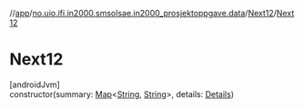 //[app](../../../index.md)/[no.uio.ifi.in2000.smsolsae.in2000_prosjektoppgave.data](../index.md)/[Next12](index.md)/[Next12](-next12.md)

# Next12

[androidJvm]\
constructor(summary: [Map](https://kotlinlang.org/api/latest/jvm/stdlib/kotlin.collections/-map/index.html)&lt;[String](https://kotlinlang.org/api/latest/jvm/stdlib/kotlin/-string/index.html), [String](https://kotlinlang.org/api/latest/jvm/stdlib/kotlin/-string/index.html)&gt;, details: [Details](../-details/index.md))
